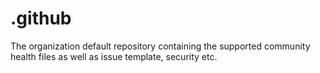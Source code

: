 # .github
The organization default repository containing the supported community health files as well as issue template, security etc.
